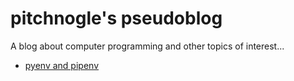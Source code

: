 # pitchnogle's pseudoblog

A blog about computer programming and other topics of interest...

-   [pyenv and pipenv](blog/pyenv_pipenv.md)
